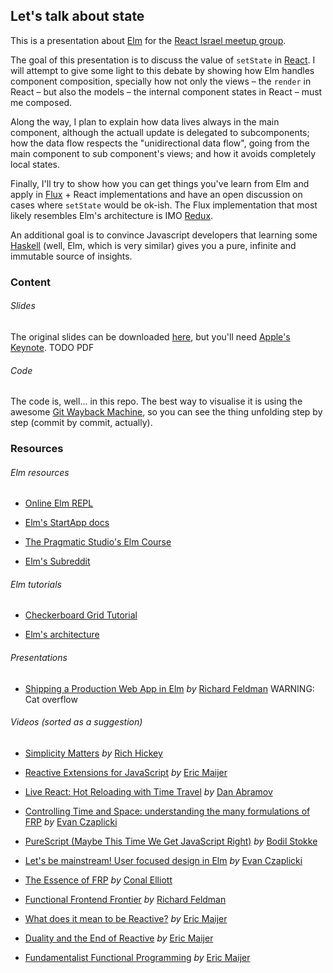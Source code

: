 ## Let's talk about state

This is a presentation about [Elm](http://elm-lang.org) for the [React Israel meetup group](http://www.meetup.com/ReactJS-IL).

The goal of this presentation is to discuss the value of `setState` in [React](http://facebook.github.io/react). I will attempt to give some light to this debate by showing how Elm handles component composition, specially how not only the views – the `render` in React – but also the models – the internal component states in React – must me composed.

Along the way, I plan to explain how data lives always in the main component, although the actuall update is delegated to subcomponents; how the data flow respects the "unidirectional data flow", going from the main component to sub component's views; and how it avoids completely local states.

Finally, I'll try to show how you can get things you've learn from Elm and apply in [Flux](https://facebook.github.io/flux) + React implementations and have an open discussion on cases where `setState` would be ok-ish. The Flux implementation that most likely resembles Elm's architecture is IMO [Redux](https://github.com/gaearon/redux).

An additional goal is to convince Javascript developers that learning some [Haskell](https://www.haskell.org) (well, Elm, which is very similar) gives you a pure, infinite and immutable source of insights.

### Content

###### Slides

The original slides can be downloaded [here](https://github.com/joaomilho/elm-presentation/blob/master/react-meetup-state-elm.key?raw=true), but you'll need [Apple's Keynote](https://www.apple.com/mac/keynote/). TODO PDF

###### Code

The code is, well... in this repo. The best way to visualise it is using the awesome [Git Wayback Machine](https://github.com/MadRabbit/git-wayback-machine), so you can see the thing unfolding step by step (commit by commit, actually).

### Resources

###### Elm resources

  - [Online Elm REPL](http://elm-lang.org/try)

  - [Elm's StartApp docs](http://package.elm-lang.org/packages/evancz/start-app/1.0.1)

  - [The Pragmatic Studio's Elm Course](https://pragmaticstudio.com/elm)

  - [Elm's Subreddit](https://www.reddit.com/r/elm/)

###### Elm tutorials

  - [Checkerboard Grid Tutorial](https://github.com/TheSeamau5/elm-checkerboardgrid-tutorial)

  - [Elm's architecture](http://elm-lang.org/guide/architecture)
  
###### Presentations

  - [Shipping a Production Web App in Elm](https://presentate.com/rtfeldman/talks/shipping-a-production-web-app-in-elm) *by* [Richard Feldman](https://twitter.com/rtfeldman) WARNING: Cat overflow
  
###### Videos (sorted as a suggestion)

  - [Simplicity Matters](https://www.youtube.com/watch?v=rI8tNMsozo0) *by* [Rich Hickey](https://twitter.com/richhickey)

  - [Reactive Extensions for JavaScript](https://channel9.msdn.com/Events/MIX/MIX10/FTL01) *by* [Eric Maijer](https://twitter.com/headinthebox)
 
  - [Live React: Hot Reloading with Time Travel](https://www.youtube.com/watch?v=xsSnOQynTHs) *by* [Dan Abramov](https://twitter.com/dan_abramov)

  - [Controlling Time and Space: understanding the many formulations of FRP](https://www.youtube.com/watch?v=Agu6jipKfYw) *by* [Evan Czaplicki](https://twitter.com/czaplic)  
  
  - [PureScript (Maybe This Time We Get JavaScript Right)](https://www.youtube.com/watch?v=yIlDBPiMb0o) *by* [Bodil Stokke](https://twitter.com/bodil)
  
  - [Let's be mainstream! User focused design in Elm](https://www.youtube.com/watch?v=oYk8CKH7OhE&feature=youtu.be) *by* [Evan Czaplicki](https://twitter.com/czaplic)
  
  - [The Essence of FRP](http://begriffs.com/posts/2015-07-22-essence-of-frp.html) *by* [Conal Elliott](http://conal.net/blog/)

  - [Functional Frontend Frontier](https://www.youtube.com/watch?v=06M0jdYYSis) *by* [Richard Feldman](https://twitter.com/rtfeldman)

  - [What does it mean to be Reactive?](https://www.youtube.com/watch?v=sTSQlYX5DU0) *by* [Eric Maijer](https://twitter.com/headinthebox)

  - [Duality and the End of Reactive](https://channel9.msdn.com/Events/Lang-NEXT/Lang-NEXT-2014/Keynote-Duality) *by* [Eric Maijer](https://twitter.com/headinthebox)

  - [Fundamentalist Functional Programming](https://www.youtube.com/watch?v=UuamC0T3hv8) *by* [Eric Maijer](https://twitter.com/headinthebox)
